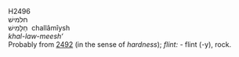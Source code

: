 <body>
  <p>H2496<br>  חלּמישׁ  <br> חַלָּמִישׁ  ‎  challâmı̂ysh  <br><i>khal-law-meesh‘ </i><br>Probably from <a href="h2492.htm">2492</a> (in the sense of <i>hardness</i>); <i>flint: - </i>flint (-y), rock.<br></p>
 </body>